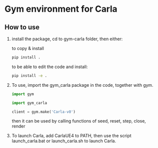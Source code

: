 # Gym environment for Carla

## How to use

1. install the package, cd to gym-carla folder, then either:

    to copy & install

    ```bash
    pip install .
    ```

    to be able to edit the code and install:

    ```bash
    pip install -e . 
    ```

2. To use, import the gym_carla package in the code, together with gym. 

    
    ```python
    import gym
    ```
    
    ```python
    import gym_carla
    ```
    
    ```python
    client = gym.make('Carla-v0')
    ```
    
    then it can be used by calling functions of seed, reset, step, close, render
    

3. To launch Carla, add CarlaUE4 to PATH, then use the script launch_carla.bat or launch_carla.sh to launch Carla.
